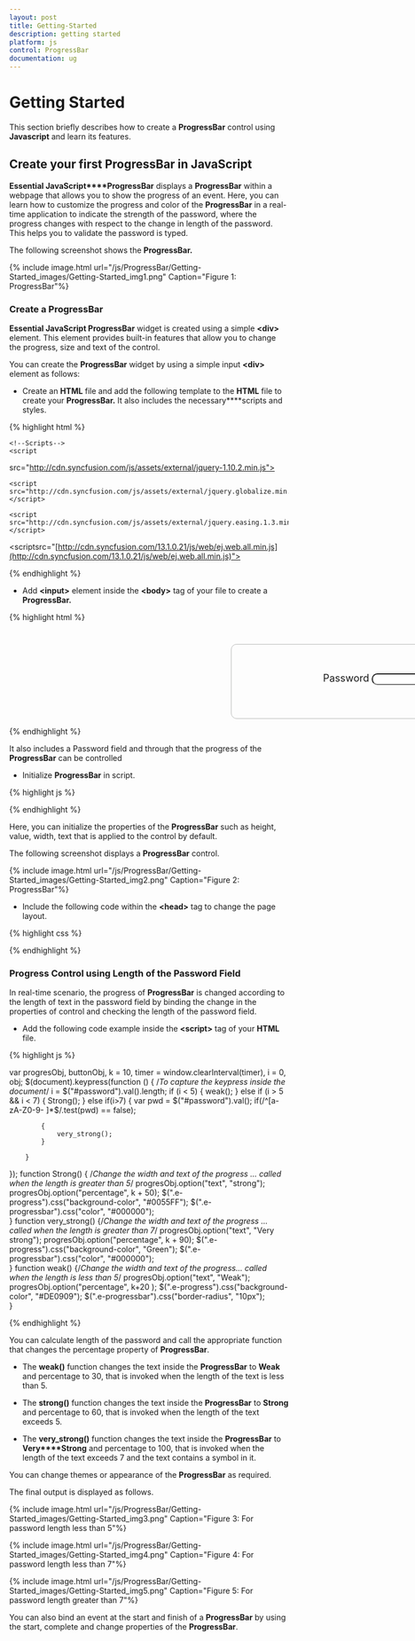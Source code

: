 ```yaml
---
layout: post
title: Getting-Started
description: getting started
platform: js
control: ProgressBar
documentation: ug
---
```


# Getting Started

This section briefly describes how to create a **ProgressBar** control using **Javascript** and learn its features.

## Create your first ProgressBar in JavaScript

**Essential JavaScript****ProgressBar** displays a **ProgressBar** within a webpage that allows you to show the progress of an event. Here, you can learn how to customize the progress and color of the **ProgressBar** in a real-time application to indicate the strength of the password, where the progress changes with respect to the change in length of the password. This helps you to validate the password is typed. 

The following screenshot shows the **ProgressBar.**


{% include image.html url="/js/ProgressBar/Getting-Started_images/Getting-Started_img1.png" Caption="Figure 1: ProgressBar"%}

### Create a ProgressBar

**Essential JavaScript ProgressBar** widget is created using a simple **&lt;div&gt;** element. This element provides built-in features that allow you to change the progress, size and text of the control.

You can create the **ProgressBar** widget by using a simple input **&lt;div&gt;** element as follows:

* Create an **HTML** file and add the following template to the **HTML** file to create your **ProgressBar.** It also includes the necessary****scripts and styles.



{% highlight html %}

<head>
<meta name="viewport" content="width=device-width, initial-scale=1.0" charset="utf-8"  />
          <!-- Style sheet for default theme (flat azure) -->
<linkhref="[http://cdn.syncfusion.com/13.1.0.21/js/web/flat-azure/ej.web.all.min.css](http://cdn.syncfusion.com/13.1.0.21/js/web/flat-azure/ej.web.all.min.css)"rel="stylesheet"/>

    <!--Scripts-->
    <script 
src="http://cdn.syncfusion.com/js/assets/external/jquery-1.10.2.min.js"> </script>

    <script src="http://cdn.syncfusion.com/js/assets/external/jquery.globalize.min.js"> </script>

    <script src="http://cdn.syncfusion.com/js/assets/external/jquery.easing.1.3.min.js"> </script>

<scriptsrc="[http://cdn.syncfusion.com/13.1.0.21/js/web/ej.web.all.min.js](http://cdn.syncfusion.com/13.1.0.21/js/web/ej.web.all.min.js)"></script>
    <!--Add custom scripts here -->
</head>
<body>
</body>



{% endhighlight %}



* Add **&lt;input&gt;** element inside the **&lt;body&gt;** tag of your file to create a **ProgressBar.**



{% highlight html %}


<div style="content-container-fluid">
        <div class="row">
            <div class="cols-sample-area">
                  <div class="frame">
                  <div class="wrap_up"> <!--Initializing password field*-->
                                <label for="startButton">Password</label>
                                <input type="password" id="password" style="border-radius:10px"/>
                                   </div>
                           <div class="control"> <!--initializing ProgressBar control-->
                                <div id="progressBar"></div>
                            </div>                            
                   </div>                 
            </div>          
        </div>
    </div>


{% endhighlight %}



It also includes a Password field and through that the progress of the **ProgressBar** can be controlled

* Initialize **ProgressBar** in script.



{% highlight js %}

<script type="text/javascript">
  $(function () {   
             $("#progressBar").ejProgressBar({ 
                height: 20,    
                value: 30,  /*Specify the initial value of the progress in percentage*/  
                width: 200,
                            });
            progresObj = $("#progressBar").data("ejProgressBar");
            progresObj.option("text", "weak");
            $(".e-progress").css({ "background-color": "#DE0909", "border-radius":"10px" });          
            $(".e-progressbar").css({ "border-radius": "10px", "border": "1px solid black" });
});
</script>


{% endhighlight %}



Here, you can initialize the properties of the **ProgressBar** such as height, value, width, text that is applied to the control by default.

The following screenshot displays a **ProgressBar** control.



{% include image.html url="/js/ProgressBar/Getting-Started_images/Getting-Started_img2.png" Caption="Figure 2: ProgressBar"%}

* Include the following code within the **&lt;head&gt;** tag to change the page layout.



{% highlight css %}

<style type="text/css" class="cssStyles">
    /*applying styles */
    .frame {
        border: 1px solid #BBBCBB;
        border-radius: 10px 10px 10px 10px;
        padding: 50px 60px;
        margin-top: 40px;
        width: 400px;
        margin-left: 400px;
    }

    .control {
        margin-bottom: 5px;
        margin-left: 230px;
    }

    .wrap_up {
        margin-left: 105px;
        font-size: 18px;
    }

    #progressBar {
        margin-top: 10px;
    }
</style>


{% endhighlight %}

### Progress Control using Length of the Password Field

In real-time scenario, the progress of **ProgressBar** is changed according to the length of text in the password field by binding the change in the properties of control and checking the length of the password field.

* Add the following code example inside the **&lt;script&gt;** tag of your **HTML** file.



{% highlight js %}

var progresObj, buttonObj, k = 10, timer = window.clearInterval(timer), i = 0, obj;
        $(document).keypress(function () { /*To capture the keypress inside the document*/            i = $("#password").val().length;
            if (i < 5) {
                weak();
            }
            else if (i > 5 && i < 7) {
                Strong();
            }
            else if(i>7) {
            var pwd = $("#password").val();
            if(/^[a-zA-Z0-9- ]*$/.test(pwd) == false);

            {
                very_strong();
            }

        } 
  });
            function Strong() { /*Change the width and text of the progress ... called when the length is greater than 5*/
            progresObj.option("text", "strong");
            progresObj.option("percentage", k + 50);
           $(".e-progress").css("background-color", "#0055FF");
            $(".e-progressbar").css("color", "#000000");       
 }
function very_strong() {/*Change the width and text of the progress ... called when the length is greater than 7*/
            progresObj.option("text", "Very strong");
            progresObj.option("percentage", k + 90);
$(".e-progress").css("background-color", "Green");
            $(".e-progressbar").css("color", "#000000");   
     }
function weak() {/*Change the width and text of the progress... called when the length is less than 5*/
            progresObj.option("text", "Weak");
            progresObj.option("percentage", k+20 );
            $(".e-progress").css("background-color", "#DE0909");
            $(".e-progressbar").css("border-radius", "10px");      
  }


{% endhighlight %}



You can calculate length of the password and call the appropriate function that changes the percentage property of **ProgressBar**.

* The **weak()** function changes the text inside the **ProgressBar** to **Weak** and percentage to 30, that is invoked when the length of the text is less than 5.

* The **strong()** function changes the text inside the **ProgressBar** to **Strong** and percentage to 60, that is invoked when the length of the text exceeds 5.

* The **very_strong()** function changes the text inside the **ProgressBar** to **Very****Strong** and percentage to 100, that is invoked when the length of the text exceeds 7 and the text contains a symbol in it.

You can change themes or appearance of the **ProgressBar** as required.

The final output is displayed as follows.



{% include image.html url="/js/ProgressBar/Getting-Started_images/Getting-Started_img3.png" Caption="Figure 3: For password length less than 5"%}

{% include image.html url="/js/ProgressBar/Getting-Started_images/Getting-Started_img4.png" Caption="Figure 4: For password length less than 7"%}



{% include image.html url="/js/ProgressBar/Getting-Started_images/Getting-Started_img5.png" Caption="Figure 5: For password length greater than 7"%}

You can also bind an event at the start and finish of a **ProgressBar** by using the start, complete and change properties of the **ProgressBar**.

